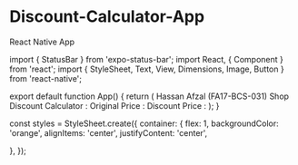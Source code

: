 # Discount-Calculator-App
React Native App

import { StatusBar } from 'expo-status-bar';
import React, { Component } from 'react';
import { StyleSheet, Text, View, Dimensions, Image, Button } from 'react-native';

export default function App() {
  return (
    <View style={styles.container}>
      <Text> Hassan Afzal (FA17-BCS-031)</Text>
      <Text> Shop Discount Calculator :</Text>
      <Text> Original Price :</Text>
      <Text> Discount Price :</Text>
      <StatusBar style="auto" />
    </View>
  );
}

const styles = StyleSheet.create({
  container: {
    flex: 1,
    backgroundColor: 'orange',
    alignItems: 'center',
    justifyContent: 'center',

  },
});

